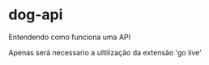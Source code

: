 # dog-api
Entendendo como funciona uma API

Apenas será necessario a ultilização da extensão 'go live'